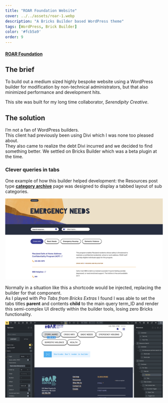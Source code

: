 ```yaml
---
title: "ROAR Foundation Website"
cover: ../../assets/roar-1.webp
description: "A Bricks Builder based WordPress theme"
tags: [WordPress, Brick Builder]
color: '#fcb5a9'
order: 9
---
```

#### [ROAR Foundation](https://roarcenter.org)


## The brief
To build out a medium sized highly bespoke website using a WordPress builder for modification by non-technical administrators, but that also minimized performance and development hits.  

This site was built for my long time collaborator, *Serendipity Creative*.  


## The solution
I’m not a fan of WordPress builders.  
This client had previously been using Divi which I was none too pleased about.  
They also came to realize the debt Divi incurred and we decided to find something better.
We settled on Bricks Builder which was a beta plugin at the time.

### Clever queries in tabs
One example of how this builder helped development:
the Resources post type [**category archive**](https://roarcenter.org/topic-area/emergency-needs/) page was designed to display a tabbed layout of sub categories.


![screenshot of Bricks Builder interface](../../assets/roar-inline-2.webp )

Normally in a situation like this a shortcode would be injected, replacing the builder for that component.  
As I played with *Pro Tabs from Bricks Extras* I found I was able to set the tabs titles **parent** and contents **child** to the main query term_ID and render this semi-complex UI directly within the builder tools, losing zero Bricks functionality.

![screenshot of Bricks Builder interface](../../assets/roar-inline1.webp )







